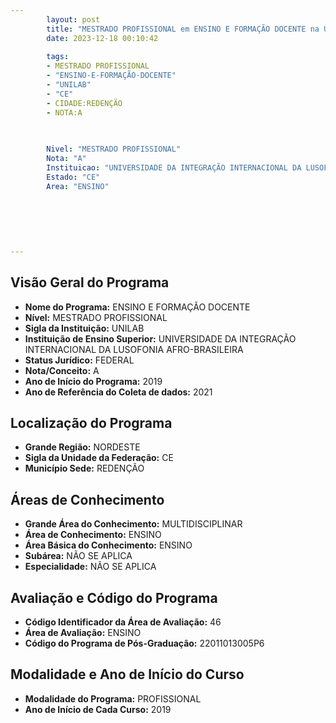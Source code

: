 ```yaml
---
        layout: post
        title: "MESTRADO PROFISSIONAL em ENSINO E FORMAÇÃO DOCENTE na UNILAB  "
        date: 2023-12-18 00:10:42
     
        tags:
        - MESTRADO PROFISSIONAL
        - "ENSINO-E-FORMAÇÃO-DOCENTE"
        - "UNILAB"
        - "CE"
        - CIDADE:REDENÇÃO
        - NOTA:A
        
       

        Nivel: "MESTRADO PROFISSIONAL"
        Nota: "A"
        Instituicao: "UNIVERSIDADE DA INTEGRAÇÃO INTERNACIONAL DA LUSOFONIA AFRO-BRASILEIRA"
        Estado: "CE"
        Area: "ENSINO"
        
        
        
        
        
        
---
```

## Visão Geral do Programa
- **Nome do Programa:** ENSINO E FORMAÇÃO DOCENTE
- **Nível:** MESTRADO PROFISSIONAL
- **Sigla da Instituição:** UNILAB
- **Instituição de Ensino Superior:** UNIVERSIDADE DA INTEGRAÇÃO INTERNACIONAL DA LUSOFONIA AFRO-BRASILEIRA
- **Status Jurídico:** FEDERAL
- **Nota/Conceito:** A
- **Ano de Início do Programa:** 2019
- **Ano de Referência do Coleta de dados:** 2021

## Localização do Programa
- **Grande Região:** NORDESTE
- **Sigla da Unidade da Federação:** CE
- **Município Sede:** REDENÇÃO

## Áreas de Conhecimento
- **Grande Área do Conhecimento:** MULTIDISCIPLINAR
- **Área de Conhecimento:** ENSINO
- **Área Básica do Conhecimento:** ENSINO
- **Subárea:** NÃO SE APLICA
- **Especialidade:** NÃO SE APLICA

## Avaliação e Código do Programa
- **Código Identificador da Área de Avaliação:** 46
- **Área de Avaliação:** ENSINO
- **Código do Programa de Pós-Graduação:** 22011013005P6


## Modalidade e Ano de Início do Curso
- **Modalidade do Programa:** PROFISSIONAL
- **Ano de Início de Cada Curso:** 2019
